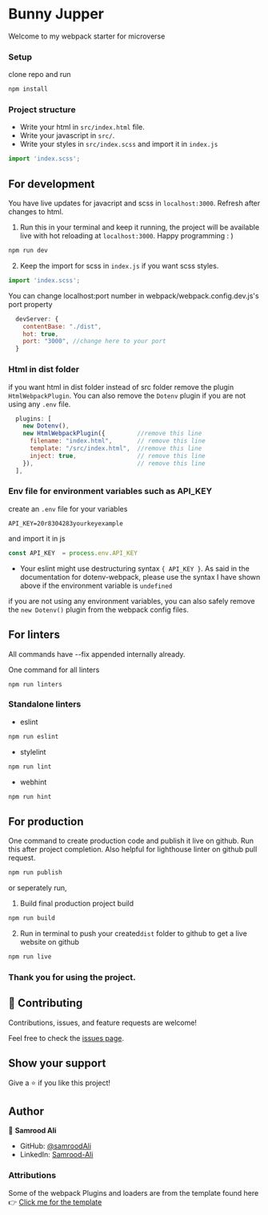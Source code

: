 # Bunny Jupper


Welcome to my webpack starter for microverse

### Setup

clone repo and run

```bash
npm install
```

### Project structure
* Write your html in `src/index.html` file.
* Write your javascript in `src/`. 
* Write your styles in `src/index.scss` and import it in `index.js`
```js
import 'index.scss';
```

## For development
You have live updates for javacript and scss in `localhost:3000`. Refresh after changes to html.

1. Run this in your terminal and keep it running, the project will be available live with hot reloading at `localhost:3000`. Happy programming : )
```bash
npm run dev
```
2. Keep the import for scss in `index.js` if you want scss styles.
```js
import 'index.scss';
```

You can change localhost:port number in webpack/webpack.config.dev.js's port property
```js
  devServer: {
    contentBase: "./dist",
    hot: true,
    port: "3000", //change here to your port
  }
```
### Html in dist folder 
if you want html in dist folder instead of src folder
remove the plugin `HtmlWebpackPlugin`. You can also remove the `Dotenv` plugin if you are not using any `.env` file.

```js
  plugins: [
    new Dotenv(),
    new HtmlWebpackPlugin({         //remove this line
      filename: "index.html",       // remove this line
      template: "/src/index.html",  //remove this line
      inject: true,                 // remove this line
    }),                             // remove this line
  ],
```

### Env file for environment variables such as API_KEY
create an `.env` file for your variables
```.env
API_KEY=20r8304283yourkeyexample
```
and import it in js

```js
const API_KEY  = process.env.API_KEY
```
* Your eslint might use destructuring syntax `{ API_KEY }`. As said in the documentation for dotenv-webpack, please use the syntax I have shown above if the environment variable is `undefined`

if you are not using any environment variables, you can also safely remove the `new Dotenv()` plugin from the webpack config files.

## For linters
All commands have --fix appended internally already.

One command for all linters
```
npm run linters
```

### Standalone linters
* eslint
```bash
npm run eslint
```
* stylelint
```bash
npm run lint
```
* webhint
```bash
npm run hint
```

## For production
One command to create production code and publish it live on github. Run this after project completion. Also helpful for lighthouse linter on github pull request.

```bash
npm run publish
```
or seperately run,

1. Build final production project build
```bash
npm run build
```
2. Run in terminal to push your created`dist` folder to github to get a live website on github
```bash
npm run live
```

### Thank you for using the project.
## 🤝 Contributing

Contributions, issues, and feature requests are welcome!

Feel free to check the [issues page](../../issues/).

## Show your support

Give a ⭐️ if you like this project!

## Author

👤 **Samrood Ali**

- GitHub: [@samroodAli](https://github.com/samroodAli)
- LinkedIn: [Samrood-Ali](https://www.linkedin.com/in/samrood-ali/)


### Attributions

Some of the webpack Plugins and loaders are from the template found here :point_right: [Click me for the template](https://github.com/photonstorm/phaser3-project-template)
